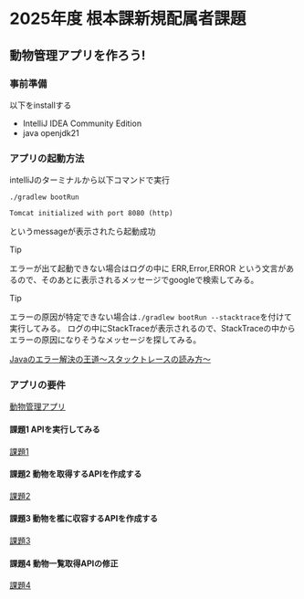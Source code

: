 # 2025年度 根本課新規配属者課題

## 動物管理アプリを作ろう!

### 事前準備

以下をinstallする

- IntelliJ IDEA Community Edition
- java openjdk21

### アプリの起動方法

intelliJのターミナルから以下コマンドで実行

```
./gradlew bootRun
```

```
Tomcat initialized with port 8080 (http)
```

というmessageが表示されたら起動成功

> [!TIP]
> エラーが出て起動できない場合はログの中に
> ERR,Error,ERROR
> という文言があるので、そのあとに表示されるメッセージでgoogleで検索してみる。

> [!TIP]
> エラーの原因が特定できない場合は```./gradlew bootRun --stacktrace```を付けて実行してみる。
> ログの中にStackTraceが表示されるので、StackTraceの中からエラーの原因になりそうなメッセージを探してみる。

[Javaのエラー解決の王道～スタックトレースの読み方～](https://ittoybox.com/archives/588)

### アプリの要件

[動物管理アプリ](https://github.com/CSG2-4/training-animal-application/blob/master/documents/assignment1.md)

#### 課題1 APIを実行してみる

[課題1](https://github.com/CSG2-4/training-animal-application/blob/master/documents/assignment2.md)

#### 課題2 動物を取得するAPIを作成する

[課題2](https://github.com/CSG2-4/training-animal-application/blob/master/documents/assignment3.md)

#### 課題3 動物を檻に収容するAPIを作成する

[課題3](https://github.com/CSG2-4/training-animal-application/blob/master/documents/assignment4.md)

#### 課題4 動物一覧取得APIの修正

[課題4](https://github.com/CSG2-4/training-animal-application/blob/feature/master/assignment5.md)

